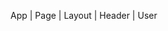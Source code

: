 App
   |
   Page
       |
       Layout
             |
             Header
                   |
                   User
